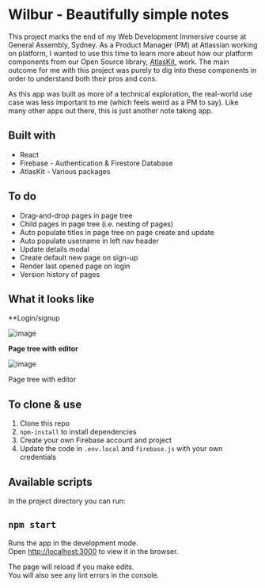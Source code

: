 # Wilbur - Beautifully simple notes
This project marks the end of my Web Development Immersive course at General Assembly, Sydney. As a Product Manager (PM) at Atlassian working on platform, I wanted to use this time to learn more about how our platform components from our Open Source library, [AtlasKit](https://atlaskit.atlassian.com/packages), work. The main outcome for me with this project was purely to dig into these components in order to understand both their pros and cons.

As this app was built as more of a technical exploration, the real-world use case was less important to me (which feels weird as a PM to say). Like many other apps out there, this is just another note taking app. 

## Built with
- React
- Firebase - Authentication & Firestore Database
- AtlasKit - Various packages

## To do
- Drag-and-drop pages in page tree
- Child pages in page tree (i.e. nesting of pages)
- Auto populate titles in page tree on page create and update
- Auto populate username in left nav header
- Update details modal
- Create default new page on sign-up
- Render last opened page on login
- Version history of pages

## What it looks like
**Login/signup

![image](https://user-images.githubusercontent.com/30368504/117522601-bc8be600-aff7-11eb-9b19-b681bc7ca590.png)

**Page tree with editor**

![image](https://user-images.githubusercontent.com/30368504/117522557-7cc4fe80-aff7-11eb-99eb-8c43bf8bb101.png)

Page tree with editor

## To clone & use
1. Clone this repo
2. `npm-install` to install dependencies
3. Create your own Firebase account and project
4. Update the code in `.env.local` and `firebase.js` with your own credentials

## Available scripts

In the project directory you can run:
## `npm start`

Runs the app in the development mode.\
Open [http://localhost:3000](http://localhost:3000) to view it in the browser.

The page will reload if you make edits.\
You will also see any lint errors in the console.
